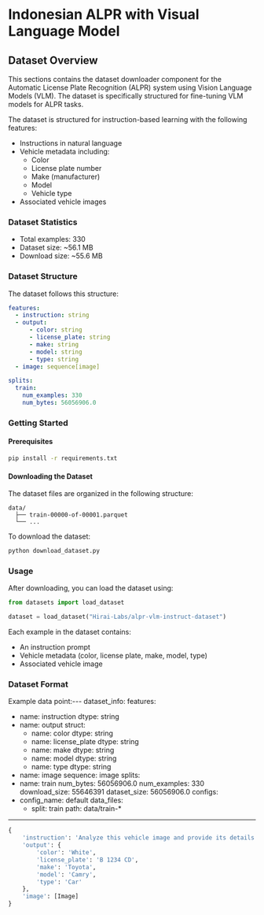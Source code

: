 # Indonesian ALPR with Visual Language Model


## Dataset Overview

This sections contains the dataset downloader component for the Automatic License Plate Recognition (ALPR) system using Vision Language Models (VLM). The dataset is specifically structured for fine-tuning VLM models for ALPR tasks.

The dataset is structured for instruction-based learning with the following features:
- Instructions in natural language
- Vehicle metadata including:
  - Color
  - License plate number
  - Make (manufacturer)
  - Model
  - Vehicle type
- Associated vehicle images

### Dataset Statistics
- Total examples: 330
- Dataset size: ~56.1 MB
- Download size: ~55.6 MB

### Dataset Structure

The dataset follows this structure:
```yaml
features:
  - instruction: string
  - output:
      - color: string
      - license_plate: string
      - make: string
      - model: string
      - type: string
  - image: sequence[image]

splits:
  train:
    num_examples: 330
    num_bytes: 56056906.0
```

### Getting Started

#### Prerequisites
```bash
pip install -r requirements.txt
```

#### Downloading the Dataset

The dataset files are organized in the following structure:
```
data/
  ├── train-00000-of-00001.parquet
  └── ...
```

To download the dataset:
```bash
python download_dataset.py
```

### Usage

After downloading, you can load the dataset using:

```python
from datasets import load_dataset

dataset = load_dataset("Hirai-Labs/alpr-vlm-instruct-dataset")
```

Each example in the dataset contains:
- An instruction prompt
- Vehicle metadata (color, license plate, make, model, type)
- Associated vehicle image

### Dataset Format

Example data point:---
dataset_info:
  features:
  - name: instruction
    dtype: string
  - name: output
    struct:
    - name: color
      dtype: string
    - name: license_plate
      dtype: string
    - name: make
      dtype: string
    - name: model
      dtype: string
    - name: type
      dtype: string
  - name: image
    sequence: image
  splits:
  - name: train
    num_bytes: 56056906.0
    num_examples: 330
  download_size: 55646391
  dataset_size: 56056906.0
configs:
- config_name: default
  data_files:
  - split: train
    path: data/train-*
---
```python
{
    'instruction': 'Analyze this vehicle image and provide its details',
    'output': {
        'color': 'White',
        'license_plate': 'B 1234 CD',
        'make': 'Toyota',
        'model': 'Camry',
        'type': 'Car'
    },
    'image': [Image]
}
```